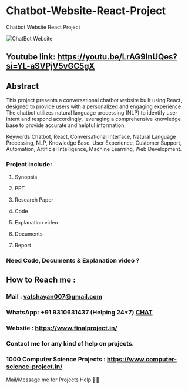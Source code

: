 # Chatbot-Website-React-Project
Chatbot Website React Project

![ChatBot Website](https://github.com/user-attachments/assets/00a42d46-9c70-49d1-b358-4a22e550c122)

## Youtube link: https://youtu.be/LrAG9InUQes?si=YL-aSVPjV5vGC5gX

## Abstract
This project presents a conversational chatbot website built using React, designed to provide users with a personalized and engaging experience. The chatbot utilizes natural language processing (NLP) to identify user intent and respond accordingly, leveraging a comprehensive knowledge base to provide accurate and helpful information.

Keywords
Chatbot, React, Conversational Interface, Natural Language Processing, NLP, Knowledge Base, User Experience, Customer Support, Automation, Artificial Intelligence, Machine Learning, Web Development.

### Project include: 

1. Synopsis

2. PPT

3. Research Paper


4. Code

5. Explanation video

6. Documents

7. Report


### Need Code, Documents & Explanation video ? 

## How to Reach me :

### Mail : vatshayan007@gmail.com 

### WhatsApp: +91 9310631437 (Helping 24*7) **[CHAT](https://wa.me/message/CHWN2AHCPMAZK1)** 

### Website : https://www.finalproject.in/

### Contact me for any kind of help on projects.
### 1000 Computer Science Projects : https://www.computer-science-project.in/


Mail/Message me for Projects Help 🙏🏻
